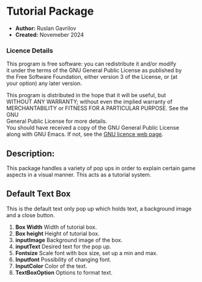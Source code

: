 
# Tutorial Package

* **Author:** Ruslan Gavrilov
* **Created:** Novemeber 2024

### Licence Details
This program is free software: you can redistribute it and/or modify  
it under the terms of the GNU General Public License as published by  
the Free Software Foundation, either version 3 of the License, or (at  
your option) any later version.
 
This program is distributed in the hope that it will be useful, but  
WITHOUT ANY WARRANTY; without even the implied warranty of  
MERCHANTABILITY or FITNESS FOR A PARTICULAR PURPOSE.  See the GNU  
General Public License for more details.  
You should have received a copy of the GNU General Public License  
along with GNU Emacs.  If not, see the [GNU licence web page](http://www.gnu.org/licenses/).  

##  Description:
This package handles a variety of pop ups in order to explain certain game aspects in a visual manner. This acts as a tutorial system.


## Default Text Box
This is the default text only pop up which holds text, a background image and a close button.
1. **Box Width** Width of tutorial box.
2. **Box height** Height of tutorial box.
3. **inputImage** Background image of the box.
4. **inputText** Desired text for the pop up.
5. **Fontsize** Scale font with box size, set up a min and max.
6. **Inputfont** Possibility of changing font.
7. **InputColor** Color of the text.
8. **TextBoxOption** Options to format text.

